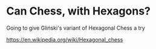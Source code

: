 # Can Chess, with Hexagons?

Going to give Gliński's variant of Hexagonal Chess a try

https://en.wikipedia.org/wiki/Hexagonal_chess
